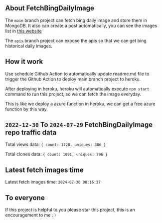 ## About FetchBingDailyImage

The `main` branch project can fetch bing daily image and store them in MongoDB.
It also can create a post automatically, you can see the images list in [this website](https://oursalbum.netlify.app)

The `apis` branch project can expose the apis so that we can get bing historical daily images.

## How it work

Use schedule Github Action to automatically update readme.md file to trigger the Github Action to deploy main branch project to heroku.

After deploying in heroku, heroku will automatically execute `npm start` command to run this project, so we can fetch the image everyday.

This is like we deploy a azure function in heroku, we can get a free azure function by this way.

## `2022-12-30` To `2024-07-29` FetchBingDailyImage repo traffic data

Total views data: `{ count: 1728, uniques: 386 }`

Total clones data: `{ count: 1091, uniques: 796 }`

## Latest fetch images time

Latest fetch images time: `2024-07-30 08:16:37`

## To everyone

If this project is helpful to you please star this project, this is an encouragement to me `:)`



